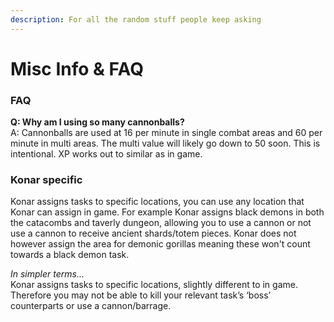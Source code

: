 ```yaml
---
description: For all the random stuff people keep asking
---
```


# Misc Info & FAQ

### FAQ

**Q: Why am I using so many cannonballs?**  
A: Cannonballs are used at 16 per minute in single combat areas and 60 per minute in multi areas. The multi value will likely go down to 50 soon. This is intentional. XP works out to similar as in game.



### Konar specific

Konar assigns tasks to specific locations, you can use any location that Konar can assign in game. For example Konar assigns black demons in both the catacombs and taverly dungeon, allowing you to use a cannon or not use a cannon to receive ancient shards/totem pieces. Konar does not however assign the area for demonic gorillas meaning these won't count towards a black demon task.

_In simpler terms..._  
Konar assigns tasks to specific locations, slightly different to in game. Therefore you may not be able to kill your relevant task’s ‘boss’ counterparts or use a cannon/barrage.



